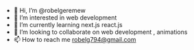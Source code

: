 - 👋 Hi, I’m @robelgeremew
- 👀 I’m interested in web development
- 🌱 I’m currently learning next.js react.js
- 💞️ I’m looking to collaborate on web development , animations 
- 📫 How to reach me robelg794@gmail.com

